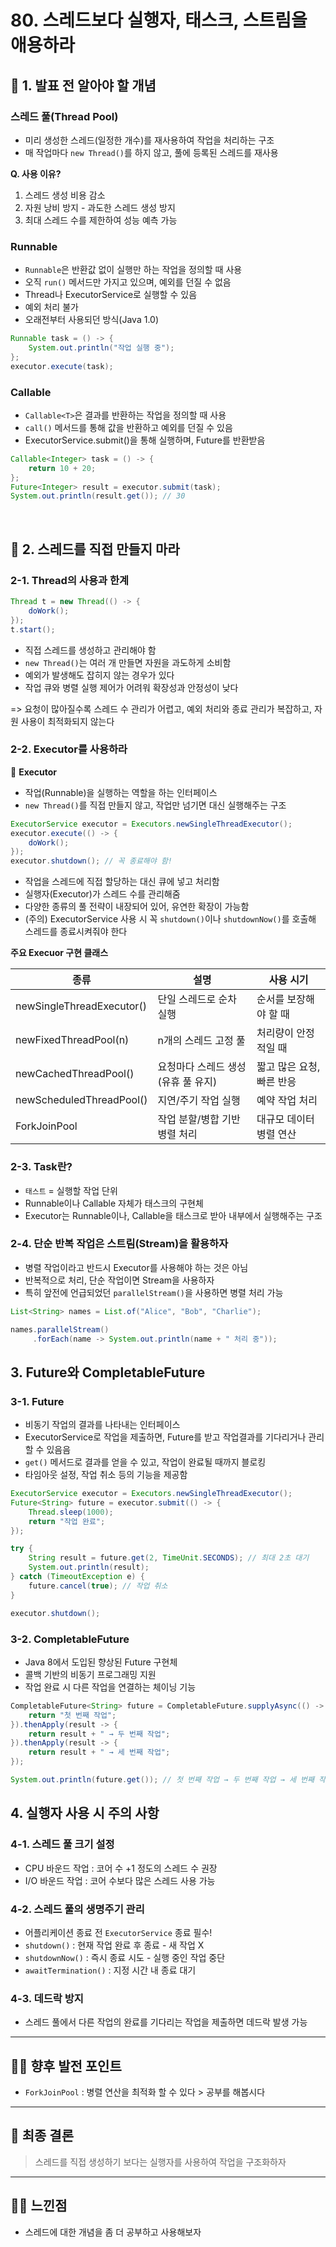 # 80. 스레드보다 실행자, 태스크, 스트림을 애용하라

## 📌 1. 발표 전 알아야 할 개념

### 스레드 풀(Thread Pool)

- 미리 생성한 스레드(일정한 개수)를 재사용하여 작업을 처리하는 구조
- 매 작업마다 `new Thread()`를 하지 않고, 풀에 등록된 스레드를 재사용

<b> Q. 사용 이유? </b>

1. 스레드 생성 비용 감소
2. 자원 낭비 방지 - 과도한 스레드 생성 방지
3. 최대 스레드 수를 제한하여 성능 예측 가능

### Runnable

- `Runnable`은 반환값 없이 실행만 하는 작업을 정의할 때 사용
- 오직 `run()` 메서드만 가지고 있으며, 예외를 던질 수 없음
- Thread나 ExecutorService로 실행할 수 있음
- 예외 처리 불가
- 오래전부터 사용되던 방식(Java 1.0)

```java
Runnable task = () -> {
    System.out.println("작업 실행 중");
};
executor.execute(task);
```

### Callable

- `Callable<T>`은 결과를 반환하는 작업을 정의할 때 사용
- `call()` 메서드를 통해 값을 반환하고 예외를 던질 수 있음
- ExecutorService.submit()을 통해 실행하며, Future<T>를 반환받음

```java
Callable<Integer> task = () -> {
    return 10 + 20;
};
Future<Integer> result = executor.submit(task);
System.out.println(result.get()); // 30
```

<br>

## 📕 2. 스레드를 직접 만들지 마라

### 2-1. Thread의 사용과 한계

```java
Thread t = new Thread(() -> {
    doWork();
});
t.start();
```

- 직접 스레드를 생성하고 관리해야 함
- `new Thread()`는 여러 개 만들면 자원을 과도하게 소비함
- 예외가 발생해도 잡히지 않는 경우가 있다
- 작업 큐와 병렬 실행 제어가 어려워 확장성과 안정성이 낮다

=> 요청이 많아질수록 스레드 수 관리가 어렵고, 예외 처리와 종료 관리가 복잡하고, 자원 사용이 최적화되지 않는다

### 2-2. Executor를 사용하라

🔧 <b> Executor </b>

- 작업(Runnable)을 실행하는 역할을 하는 인터페이스
- `new Thread()`를 직접 만들지 않고, 작업만 넘기면 대신 실행해주는 구조

```java
ExecutorService executor = Executors.newSingleThreadExecutor();
executor.execute(() -> {
    doWork();
});
executor.shutdown(); // 꼭 종료해야 함!
```

- 작업을 스레드에 직접 할당하는 대신 큐에 넣고 처리함
- 실행자(Executor)가 스레드 수를 관리해줌
- 다양한 종류의 풀 전략이 내장되어 있어, 유연한 확장이 가능함
- (주의) ExecutorService 사용 시 꼭 `shutdown()`이나 `shutdownNow()`를 호출해 스레드를 종료시켜줘야 한다

<b> 주요 Execuor 구현 클래스 </b>

| 종류                      | 설명                                | 사용 시기                 |
| ------------------------- | ----------------------------------- | ------------------------- |
| newSingleThreadExecutor() | 단일 스레드로 순차 실행             | 순서를 보장해야 할 때     |
| newFixedThreadPool(n)     | n개의 스레드 고정 풀                | 처리량이 안정적일 때      |
| newCachedThreadPool()     | 요청마다 스레드 생성 (유휴 풀 유지) | 짧고 많은 요청, 빠른 반응 |
| newScheduledThreadPool()  | 지연/주기 작업 실행                 | 예약 작업 처리            |
| ForkJoinPool              | 작업 분할/병합 기반 병렬 처리       | 대규모 데이터 병렬 연산   |

### 2-3. Task란?

- `태스트` = 실행할 작업 단위
- Runnable이나 Callable 자체가 태스크의 구현체
- Executor는 Runnable이나, Callable을 태스크로 받아 내부에서 실행해주는 구조

### 2-4. 단순 반복 작업은 스트림(Stream)을 활용하자

- 병렬 작업이라고 반드시 Executor를 사용해야 하는 것은 아님
- 반복적으로 처리, 단순 작업이면 Stream을 사용하자
- 특히 앞전에 언급되었던 `parallelStream()`을 사용하면 병렬 처리 가능

```java
List<String> names = List.of("Alice", "Bob", "Charlie");

names.parallelStream()
     .forEach(name -> System.out.println(name + " 처리 중"));
```

## 3. Future와 CompletableFuture

### 3-1. Future

- 비동기 작업의 결과를 나타내는 인터페이스
- ExecutorService로 작업을 제출하면, Future를 받고 작업결과를 기다리거나 관리할 수 있음음
- `get()` 메서드로 결과를 얻을 수 있고, 작업이 완료될 때까지 블로킹
- 타임아웃 설정, 작업 취소 등의 기능을 제공함

```java
ExecutorService executor = Executors.newSingleThreadExecutor();
Future<String> future = executor.submit(() -> {
    Thread.sleep(1000);
    return "작업 완료";
});

try {
    String result = future.get(2, TimeUnit.SECONDS); // 최대 2초 대기
    System.out.println(result);
} catch (TimeoutException e) {
    future.cancel(true); // 작업 취소
}

executor.shutdown();
```

### 3-2. CompletableFuture

- Java 8에서 도입된 향상된 Future 구현체
- 콜백 기반의 비동기 프로그래밍 지원
- 작업 완료 시 다른 작업을 연결하는 체이닝 기능

```java
CompletableFuture<String> future = CompletableFuture.supplyAsync(() -> {
    return "첫 번째 작업";
}).thenApply(result -> {
    return result + " → 두 번째 작업";
}).thenApply(result -> {
    return result + " → 세 번째 작업";
});

System.out.println(future.get()); // 첫 번째 작업 → 두 번째 작업 → 세 번째 작업
```

## 4. 실행자 사용 시 주의 사항

### 4-1. 스레드 풀 크기 설정

- CPU 바운드 작업 : 코어 수 +1 정도의 스레드 수 권장
- I/O 바운드 작업 : 코어 수보다 많은 스레드 사용 가능

### 4-2. 스레드 풀의 생명주기 관리

- 어플리케이션 종료 전 `ExecutorService` 종료 필수!
- `shutdown()` : 현재 작업 완료 후 종료 - 새 작업 X
- `shutdownNow()` : 즉시 종료 시도 - 실행 중인 작업 중단
- `awaitTermination()` : 지정 시간 내 종료 대기

### 4-3. 데드락 방지

- 스레드 풀에서 다른 작업의 완료를 기다리는 작업을 제출하면 데드락 발생 가능

---

## 👍🏼 향후 발전 포인트

- `ForkJoinPool` : 병렬 연산을 최적화 할 수 있다 > 공부를 해봅시다

---

## 🤖 최종 결론

> 스레드를 직접 생성하기 보다는 실행자를 사용하여 작업을 구조화하자

---

## 😶‍🌫️ 느낀점

- 스레드에 대한 개념을 좀 더 공부하고 사용해보자
